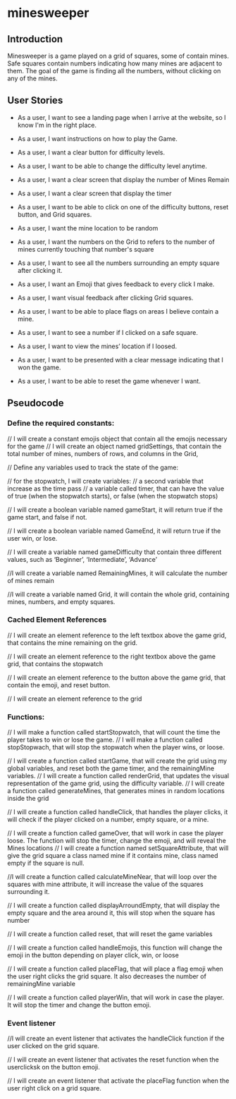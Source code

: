 # minesweeper

## Introduction

Minesweeper is a game played on a grid of squares, some of contain mines. Safe squares contain numbers indicating how many mines are adjacent to them. The goal of the game is finding all the numbers, without clicking on any of the mines.

## User Stories

- As a user, I want to see a landing page when I arrive at the website, so I know I'm in the right place.

- As a user, I want instructions on how to play the Game.

- As a user, I want a clear button for difficulty levels.

- As a user, I want to be able to change the difficulty level anytime.

- As a user, I want a clear screen that display the number of Mines Remain

- As a user, I want a clear screen that display the timer

- As a user, I want to be able to click on one of the difficulty buttons, reset button, and Grid squares.

- As a user, I want the mine location to be random

- As a user, I want the numbers on the Grid to refers to the number of mines currently touching that number's square

- As a user, I want to see all the numbers surrounding an empty square after clicking it.

- As a user, I want an Emoji that gives feedback to every click I make.

- As a user, I want visual feedback after clicking Grid squares.

- As a user, I want to be able to place flags on areas I believe contain a mine.

- As a user, I want to see a number if I clicked on a safe square.

- As a user, I want to view the mines’ location if I loosed.

- As a user, I want to be presented with a clear message indicating that I won the game.

- As a user, I want to be able to reset the game whenever I want.

## Pseudocode

### Define the required constants:

// I will create a constant emojis object that contain all the emojis necessary for the game
// I will create an object named gridSettings, that contain the total number of mines, numbers of rows, and columns in the Grid,

// Define any variables used to track the state of the game:

// for the stopwatch, I will create variables:
// a second variable that increase as the time pass
// a variable called timer, that can have the value of true (when the stopwatch starts), or false (when the stopwatch stops)

// I will create a boolean variable named gameStart, it will return true if the game start, and false if not.

// I will create a boolean variable named GameEnd, it will return true if the user win, or lose.

// I will create a variable named gameDifficulty that contain three different values, such as ‘Beginner’, ‘Intermediate’, ‘Advance’

//I will create a variable named RemainingMines, it will calculate the number of mines remain

//I will create a variable named Grid, it will contain the whole grid, containing mines, numbers, and empty squares.

### Cached Element References

// I will create an element reference to the left textbox above the game grid, that contains the mine remaining on the grid.

// I will create an element reference to the right textbox above the game grid, that contains the stopwatch

// I will create an element reference to the button above the game grid, that contain the emoji, and reset button.

// I will create an element reference to the grid

### Functions:

// I will make a function called startStopwatch, that will count the time the player takes to win or lose the game.
// I will make a function called stopStopwach, that will stop the stopwatch when the player wins, or loose.

// I will create a function called startGame, that will create the grid using my global variables, and reset both the game timer, and the remainingMine variables.
// I will create a function called renderGrid, that updates the visual representation of the game grid, using the difficulty variable.
// I will create a function called generateMines, that generates mines in random locations inside the grid

// I will create a function called handleClick, that handles the player clicks, it will check if the player clicked on a number, empty square, or a mine.

// I will create a function called gameOver, that will work in case the player loose. The function will stop the timer, change the emoji, and will reveal the Mines locations
// I will create a function named setSquareAttribute, that will give the grid square a class named mine if it contains mine, class named empty if the square is null.

//I will create a function called calculateMineNear, that will loop over the squares with mine attribute, it will increase the value of the squares surrounding it.

// I will create a function called displayArroundEmpty, that will display the empty square and the area around it, this will stop when the square has number

// I will create a function called reset, that will reset the game variables

// I will create a function called handleEmojis, this function will change the emoji in the button depending on player click, win, or loose

// I will create a function called placeFlag, that will place a flag emoji when the user right clicks the grid square. It also decreases the number of remainingMine variable

// I will create a function called playerWin, that will work in case the player. It will stop the timer and change the button emoji.

### Event listener

//I will create an event listener that activates the handleClick function if the user clicked on the grid square.

// I will create an event listener that activates the reset function when the userclicksk on the button emoji.

// I will create an event listener that activate the placeFlag function when the user right click on a grid square.
